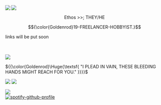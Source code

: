 <img src="https://64.media.tumblr.com/6fb735097645554bb69d921faaf81711/2d5605a74f245e52-c6/s2048x3072/1d563527fbbad59aa0c2a7e87b8f1fa9d421fbb4.pnj"/>

<img src="https://i.pinimg.com/originals/8e/45/f5/8e45f5693e994c1616d74a1ef026cb8d.gif" align="left"/>
<p align="center">
Ethos >>; THEY/HE

$${\color{Goldenrod}19-FREELANCER-HOBBYIST.}$$

links will be put soon


<br clear="left"/>
 <br />

<img src="https://64.media.tumblr.com/807f06a7a110957a323ca70cde23cc2f/61fcf01ec6f55cb7-18/s1280x1920/2bf62db9d799bb41fc5eeb9ea8744e3dcaf3c2a4.pnj"/>

${{\color{Goldenrod}\Huge{\textsf{ "I PLEAD IN VAIN, THESE BLEEDING HANDS MIGHT REACH FOR YOU." \}}}}\$

<img src="https://file.garden/ZtQT07PCZ1cAh83z/eadsad.jpg"/>

<img src="https://64.media.tumblr.com/dce9006085108da9b3077073031b4253/61fcf01ec6f55cb7-6c/s1280x1920/37f032a3d4804a8fee5a369e4c44d9e899d96357.pnj"/>

![](https://komarev.com/ghpvc/?username=Ethiily&color=yellow&style=for-the-badge)
<br clear="left"/>
[![spotify-github-profile](https://spotify-github-profile.kittinanx.com/api/view?uid=6z68c5h5e1swo9dld5kmka3b3&cover_image=true&theme=default&show_offline=false&background_color=121212&interchange=false&bar_color=a00d0d)](https://github.com/kittinan/spotify-github-profile)
